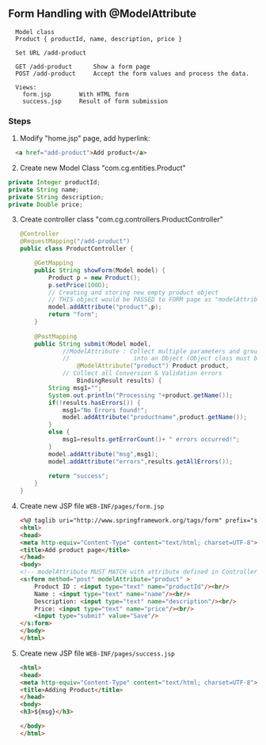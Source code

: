 ## Form Handling with @ModelAttribute
```
  Model class
  Product { productId, name, description, price }

  Set URL /add-product

  GET /add-product		Show a form page
  POST /add-product		Accept the form values and process the data.

  Views:
    form.jsp		With HTML form
    success.jsp		Result of form submission	
```

### Steps

1. Modify "home.jsp" page, add hyperlink:
  ```html	
	<a href="add-product">Add product</a>
  ```

2. Create new Model Class "com.cg.entities.Product"
  
  ```java
  private Integer productId;
  private String name;
  private String description;
  private Double price;
  ```
		
3. Create controller class "com.cg.controllers.ProductController"
	
	```java
	@Controller
	@RequestMapping("/add-product")
	public class ProductController {

		@GetMapping
		public String showForm(Model model) {
			Product p = new Product();
			p.setPrice(100D);
			// Creating and storing new empty product object
			// THIS object would be PASSED to FORM page as "modelAttribute"
			model.addAttribute("product",p);
			return "form";
		}
		
		@PostMapping
		public String submit(Model model,
				//ModelAttribute : Collect multiple parameters and group them
				//  				into an Object (Object class must be POJO)
					@ModelAttribute("product") Product product,
				// Collect all Conversion & Validation errors
					BindingResult results) {
			String msg1="";
			System.out.println("Processing "+product.getName());
			if(!results.hasErrors()) {
				msg1="No Errors found!";
				model.addAttribute("productname",product.getName());
			}
			else {
				msg1=results.getErrorCount()+ " errors occurred!";
			}
			model.addAttribute("msg",msg1);
			model.addAttribute("errors",results.getAllErrors());
			
			return "success";
		}
	}

	```
4.	Create new JSP file `WEB-INF/pages/form.jsp`
	
	```html
	<%@ taglib uri="http://www.springframework.org/tags/form" prefix="s" %>
	<html>
	<head>
	<meta http-equiv="Content-Type" content="text/html; charset=UTF-8">
	<title>Add product page</title>
	</head>
	<body>
	<!-- modelAttribute MUST MATCH with attribute defined in Controller's GET method! -->
	<s:form method="post" modelAttribute="product" >
		Product ID : <input type="text" name="productId"/><br/>
		Name : <input type="text" name="name"/><br/>
		Description: <input type="text" name="description"/><br/>
		Price: <input type="text" name="price"/><br/>
		<input type="submit" value="Save"/>
	</s:form>
	</body>
	</html>
	```

5.	Create new JSP file `WEB-INF/pages/success.jsp`
	
	```html
	<html>
	<head>
	<meta http-equiv="Content-Type" content="text/html; charset=UTF-8">
	<title>Adding Product</title>
	</head>
	<body>
	<h3>${msg}</h3>

	</body>
	</html>
	```

